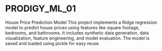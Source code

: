 # PRODIGY_ML_01
House Price Prediction Model This project implements a Ridge regression model to predict house prices using features like square footage, bedrooms, and bathrooms. It includes synthetic data generation, data visualization, feature engineering, and model evaluation. The model is saved and loaded using pickle for easy reuse.
